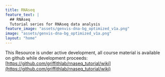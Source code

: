 ```yaml
---
title: RNAseq
feature_text: |
  ## RNAseq
  Tutorial series for RNAseq data analysis
feature_image: "assets/genvis-dna-bg_optimized_v1a.png"
image: "assets/genvis-dna-bg_optimized_v1a.png"
layout: "home"
---
```


This Resource is under active development, all course material is available on github while development proceeds: [https://github.com/griffithlab/rnaseq_tutorial/wiki](https://github.com/griffithlab/rnaseq_tutorial/wiki)
